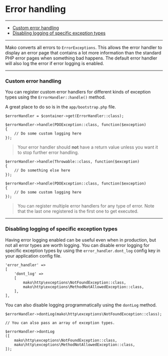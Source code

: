 # Error handling

--------------------------------------------------------

* [Custom error handling](#custom_error_handling)
* [Disabling logging of specific exception types](#disabling_logging_of_specific_exception_types)

--------------------------------------------------------

Mako converts all errors to `ErrorExceptions`. This allows the error handler to display an error page that contains a lot more information than the standard PHP error pages when something bad happens. The default error handler will also log the error if error logging is enabled.

--------------------------------------------------------

<a id="custom_error_handling"></a>

### Custom error handling

You can register custom error handlers for different kinds of exception types using the `ErrorHandler::handle()` method.

A great place to do so is in the `app/bootstrap.php` file.

```
$errorHandler = $container->get(ErrorHandler::class);

$errorHandler->handle(PDOException::class, function($exception)
{
	// Do some custom logging here
});
```

> Your error handler should **not** have a return value unless you want it to stop further error handling.

```
$errorHandler->handle(Throwable::class, function($exception)
{
	// Do something else here
});

$errorHandler->handle(PDOException::class, function($exception)
{
	// Do some custom logging here
});
```

> You can register multiple error handlers for any type of error. Note that the last one registered is the first one to get executed.

--------------------------------------------------------

<a id="disabling_logging_of_specific_exception_types"></a>

### Disabling logging of specific exception types

Having error logging enabled can be useful even when in production, but not all error types are worth logging. You can disable error logging for specific exception types by using the `error_handler.dont_log` config key in your application config file.

```
'error_handler' =>
[
	'dont_log' =>
	[
		mako\http\exceptions\NotFoundException::class,
		mako\http\exceptions\MethodNotAllowedException::class,
	],
],
```

You can also disable logging programmatically using the `dontLog` method.

```
$errorHandler->dontLog(mako\http\exceptions\NotFoundException::class);

// You can also pass an array of exception types.

$errorHandler->dontLog
([
	mako\http\exceptions\NotFoundException::class,
	mako\http\exceptions\MethodNotAllowedException::class,
]);
```